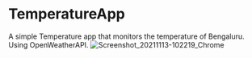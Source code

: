 # TemperatureApp
A simple Temperature app that monitors the temperature of Bengaluru. Using OpenWeatherAPI.
![Screenshot_20211113-102219_Chrome](https://user-images.githubusercontent.com/65057455/141606574-4abdf6d1-ec81-422e-b239-c0863ef77388.jpg)
